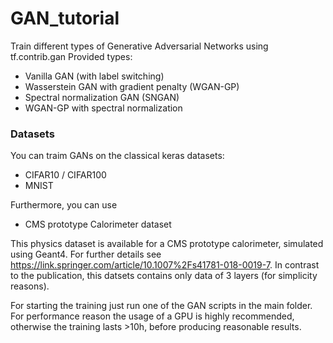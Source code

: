 # GAN_tutorial
Train different types of Generative Adversarial Networks using tf.contrib.gan
Provided types:
- Vanilla GAN (with label switching)
- Wasserstein GAN with gradient penalty (WGAN-GP)
- Spectral normalization GAN (SNGAN)
- WGAN-GP with spectral normalization

### Datasets
You can traim GANs on the classical keras datasets:
- CIFAR10 / CIFAR100
- MNIST

Furthermore, you can use

- CMS prototype Calorimeter dataset

This physics dataset is available for a CMS prototype calorimeter, simulated using Geant4.
For further details see https://link.springer.com/article/10.1007%2Fs41781-018-0019-7.
In contrast to the publication, this datsets contains only data of 3 layers (for simplicity reasons).

For starting the training just run one of the GAN scripts in the main folder.
For performance reason the usage of a GPU is highly recommended, otherwise the training lasts >10h, before producing reasonable results.
